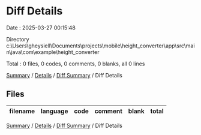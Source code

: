 # Diff Details

Date : 2025-03-27 00:15:48

Directory c:\\Users\\gheysiell\\Documents\\projects\\mobile\\height_converter\\app\\src\\main\\java\\com\\example\\height_converter

Total : 0 files,  0 codes, 0 comments, 0 blanks, all 0 lines

[Summary](results.md) / [Details](details.md) / [Diff Summary](diff.md) / Diff Details

## Files
| filename | language | code | comment | blank | total |
| :--- | :--- | ---: | ---: | ---: | ---: |

[Summary](results.md) / [Details](details.md) / [Diff Summary](diff.md) / Diff Details